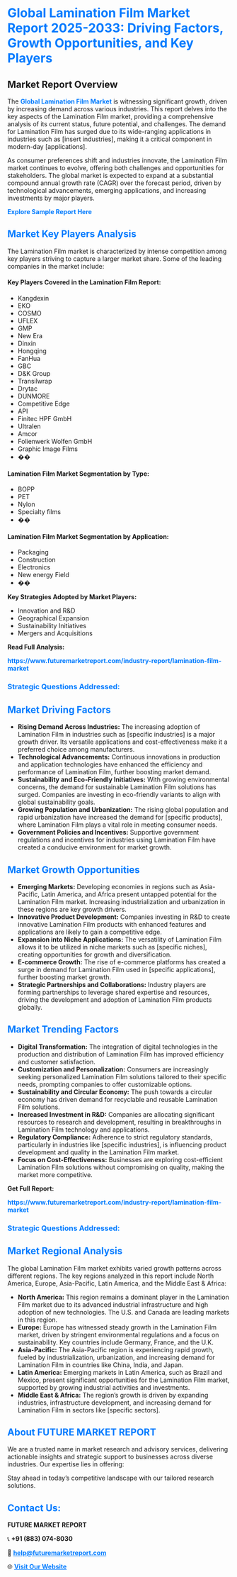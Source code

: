 <h1 style="color: #007BFF;">Global Lamination Film Market Report 2025-2033: Driving Factors, Growth Opportunities, and Key Players</h1>

<section id="overview">
<h2>Market Report Overview</h2>
<p>The <a href="https://www.futuremarketreport.com/industry-report/lamination-film-market" style="color: #007BFF; text-decoration: none;"><strong>Global Lamination Film Market</strong></a> is witnessing significant growth, driven by increasing demand across various industries. This report delves into the key aspects of the Lamination Film market, providing a comprehensive analysis of its current status, future potential, and challenges. The demand for Lamination Film has surged due to its wide-ranging applications in industries such as [insert industries], making it a critical component in modern-day [applications].</p>
<p>As consumer preferences shift and industries innovate, the Lamination Film market continues to evolve, offering both challenges and opportunities for stakeholders. The global market is expected to expand at a substantial compound annual growth rate (CAGR) over the forecast period, driven by technological advancements, emerging applications, and increasing investments by major players.</p>
</section>

<section id="overview">
<p><a href="https://www.futuremarketreport.com/request-sample/reportId=118608" style="color: #007BFF; text-decoration: none;"><strong>Explore Sample Report Here</strong></a></p>
</section>

<section id="key-players">
<h2 style="color: #007BFF;">Market Key Players Analysis</h2>
<p>The Lamination Film market is characterized by intense competition among key players striving to capture a larger market share. Some of the leading companies in the market include:</p>
<h4>Key Players Covered in the Lamination Film Report:</h4>
<ul><li>Kangdexin</li><li>EKO</li><li>COSMO</li><li>UFLEX</li><li>GMP</li><li>New Era</li><li>Dinxin</li><li>Hongqing</li><li>FanHua</li><li>GBC</li><li>D&amp;K Group</li><li>Transilwrap</li><li>Drytac</li><li>DUNMORE</li><li>Competitive Edge</li><li>API</li><li>Finitec HPF GmbH</li><li>Ultralen</li><li>Amcor</li><li>Folienwerk Wolfen GmbH</li><li>Graphic Image Films</li><li>��</li></ul>
<h4>Lamination Film Market Segmentation by Type:</h4>
<ul><li>BOPP</li><li>PET</li><li>Nylon</li><li>Specialty films</li><li>��</li></ul>

<h4>Lamination Film Market Segmentation by Application:</h4>
<ul><li>Packaging</li><li>Construction</li><li>Electronics</li><li>New energy Field</li><li>��</li></ul>
<p><strong>Key Strategies Adopted by Market Players:</strong></p>
<ul>
<li>Innovation and R&D</li>
<li>Geographical Expansion</li>
<li>Sustainability Initiatives</li>
<li>Mergers and Acquisitions</li>
</ul>
</section>

<section>
<p><strong>Read Full Analysis: </strong></p><a href="https://www.futuremarketreport.com/industry-report/lamination-film-market" style="color: #007BFF; text-decoration: none;"><strong>https://www.futuremarketreport.com/industry-report/lamination-film-market</strong></a>
<h3 style="color: #007BFF;">Strategic Questions Addressed:</h3>
</section>

<section id="driving-factors">
<h2 style="color: #007BFF;">Market Driving Factors</h2>
<ul>
<li><strong>Rising Demand Across Industries:</strong> The increasing adoption of Lamination Film in industries such as [specific industries] is a major growth driver. Its versatile applications and cost-effectiveness make it a preferred choice among manufacturers.</li>
<li><strong>Technological Advancements:</strong> Continuous innovations in production and application technologies have enhanced the efficiency and performance of Lamination Film, further boosting market demand.</li>
<li><strong>Sustainability and Eco-Friendly Initiatives:</strong> With growing environmental concerns, the demand for sustainable Lamination Film solutions has surged. Companies are investing in eco-friendly variants to align with global sustainability goals.</li>
<li><strong>Growing Population and Urbanization:</strong> The rising global population and rapid urbanization have increased the demand for [specific products], where Lamination Film plays a vital role in meeting consumer needs.</li>
<li><strong>Government Policies and Incentives:</strong> Supportive government regulations and incentives for industries using Lamination Film have created a conducive environment for market growth.</li>
</ul>
</section>

<section id="growth-opportunities">
<h2 style="color: #007BFF;">Market Growth Opportunities</h2>
<ul>
<li><strong>Emerging Markets:</strong> Developing economies in regions such as Asia-Pacific, Latin America, and Africa present untapped potential for the Lamination Film market. Increasing industrialization and urbanization in these regions are key growth drivers.</li>
<li><strong>Innovative Product Development:</strong> Companies investing in R&D to create innovative Lamination Film products with enhanced features and applications are likely to gain a competitive edge.</li>
<li><strong>Expansion into Niche Applications:</strong> The versatility of Lamination Film allows it to be utilized in niche markets such as [specific niches], creating opportunities for growth and diversification.</li>
<li><strong>E-commerce Growth:</strong> The rise of e-commerce platforms has created a surge in demand for Lamination Film used in [specific applications], further boosting market growth.</li>
<li><strong>Strategic Partnerships and Collaborations:</strong> Industry players are forming partnerships to leverage shared expertise and resources, driving the development and adoption of Lamination Film products globally.</li>
</ul>
</section>

<section id="trending-factors">
<h2 style="color: #007BFF;">Market Trending Factors</h2>
<ul>
<li><strong>Digital Transformation:</strong> The integration of digital technologies in the production and distribution of Lamination Film has improved efficiency and customer satisfaction.</li>
<li><strong>Customization and Personalization:</strong> Consumers are increasingly seeking personalized Lamination Film solutions tailored to their specific needs, prompting companies to offer customizable options.</li>
<li><strong>Sustainability and Circular Economy:</strong> The push towards a circular economy has driven demand for recyclable and reusable Lamination Film solutions.</li>
<li><strong>Increased Investment in R&D:</strong> Companies are allocating significant resources to research and development, resulting in breakthroughs in Lamination Film technology and applications.</li>
<li><strong>Regulatory Compliance:</strong> Adherence to strict regulatory standards, particularly in industries like [specific industries], is influencing product development and quality in the Lamination Film market.</li>
<li><strong>Focus on Cost-Effectiveness:</strong> Businesses are exploring cost-efficient Lamination Film solutions without compromising on quality, making the market more competitive.</li>
</ul>
</section>

<section>
<p><strong>Get Full Report: </strong></p><a href="https://www.futuremarketreport.com/industry-report/lamination-film-market" style="color: #007BFF; text-decoration: none;"><strong>https://www.futuremarketreport.com/industry-report/lamination-film-market</strong></a>
<h3 style="color: #007BFF;">Strategic Questions Addressed:</h3>
</section>


<section id="regional-analysis">
<h2 style="color: #007BFF;">Market Regional Analysis</h2>
<p>The global Lamination Film market exhibits varied growth patterns across different regions. The key regions analyzed in this report include North America, Europe, Asia-Pacific, Latin America, and the Middle East & Africa:</p>
<ul>
<li><strong>North America:</strong> This region remains a dominant player in the Lamination Film market due to its advanced industrial infrastructure and high adoption of new technologies. The U.S. and Canada are leading markets in this region.</li>
<li><strong>Europe:</strong> Europe has witnessed steady growth in the Lamination Film market, driven by stringent environmental regulations and a focus on sustainability. Key countries include Germany, France, and the U.K.</li>
<li><strong>Asia-Pacific:</strong> The Asia-Pacific region is experiencing rapid growth, fueled by industrialization, urbanization, and increasing demand for Lamination Film in countries like China, India, and Japan.</li>
<li><strong>Latin America:</strong> Emerging markets in Latin America, such as Brazil and Mexico, present significant opportunities for the Lamination Film market, supported by growing industrial activities and investments.</li>
<li><strong>Middle East & Africa:</strong> The region’s growth is driven by expanding industries, infrastructure development, and increasing demand for Lamination Film in sectors like [specific sectors].</li>
</ul>
</section>

<footer>
<h2 style="color: #007BFF;">About FUTURE MARKET REPORT</h2>
<p>We are a trusted name in market research and advisory services, delivering actionable insights and strategic support to businesses across diverse industries. Our expertise lies in offering:</p>

<p>Stay ahead in today’s competitive landscape with our tailored research solutions.</p>

<h2 style="color: #007BFF;">Contact Us:</h2>
<p><strong>FUTURE MARKET REPORT</strong></p>
<p>📞 <strong>+91 (883) 074-8030</strong></p>
<p>📧 <strong><a href="mailto:help@futuremarketreport.com" style="color: #007BFF;">help@futuremarketreport.com</a></strong></p>
<p>🌐 <strong><a href="https://www.futuremarketreport.com/" style="color: #007BFF;">Visit Our Website</a></strong></p>
</footer>